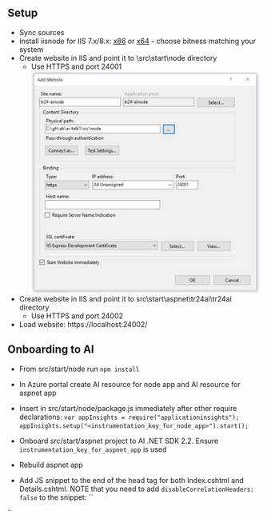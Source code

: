 ## Setup
- Sync sources
- Install iisnode for IIS 7.x/8.x: [x86](https://github.com/azure/iisnode/releases/download/v0.2.21/iisnode-full-v0.2.21-x86.msi) or [x64](https://github.com/azure/iisnode/releases/download/v0.2.21/iisnode-full-v0.2.21-x64.msi) - choose bitness matching your system
- Create website in IIS and point it to \src\start\node directory
  - Use HTTPS and port 24001
  ![img](/instructions/1.PNG)
- Create website in IIS and point it to src\start\aspnet\tr24ai\tr24ai directory
  - Use HTTPS and port 24002
- Load website: https://localhost:24002/

## Onboarding to AI
 - From src/start/node run ``npm install``
 - In Azure portal create AI resource for node app and AI resource for aspnet app
 - Insert in src/start/node/package.js immediately after other require declarations:
 ``
 var appInsights = require("applicationinsights");
 appInsights.setup("<instrumentation_key_for_node_app>").start();
``

 - Onboard src/start/aspnet project to AI .NET SDK 2.2. Ensure ``instrumentation_key_for_aspnet_app`` is used
 - Rebuild aspnet app
 - Add JS snippet to the end of the head tag for both Index.cshtml and Details.cshtml. NOTE that you need to add ``disableCorrelationHeaders: false`` to the snippet:
 ``
     <script type="text/javascript">
        var appInsights = window.appInsights || function (config) {
            function i(config) { t[config] = function () { var i = arguments; t.queue.push(function () { t[config].apply(t, i) }) } } var t = { config: config }, u = document, e = window, o = "script", s = "AuthenticatedUserContext", h = "start", c = "stop", l = "Track", a = l + "Event", v = l + "Page", y = u.createElement(o), r, f; y.src = config.url || "https://az416426.vo.msecnd.net/scripts/a/ai.0.js"; u.getElementsByTagName(o)[0].parentNode.appendChild(y); try { t.cookie = u.cookie } catch (p) { } for (t.queue = [], t.version = "1.0", r = ["Event", "Exception", "Metric", "PageView", "Trace", "Dependency"]; r.length;) i("track" + r.pop()); return i("set" + s), i("clear" + s), i(h + a), i(c + a), i(h + v), i(c + v), i("flush"), config.disableExceptionTracking || (r = "onerror", i("_" + r), f = e[r], e[r] = function (config, i, u, e, o) { var s = f && f(config, i, u, e, o); return s !== !0 && t["_" + r](config, i, u, e, o), s }), t
        }({
            instrumentationKey: "instrumentation_key_for_aspnet_app",
            disableCorrelationHeaders: false
        });

        window.appInsights = appInsights;
        appInsights.trackPageView();
    </script>
``